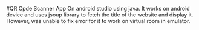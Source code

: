 #QR Cpde Scanner App 
On android studio using java. It works on android device and uses jsoup library to fetch the title of the website and display it. However, was unable to fix error for it to work on virtual room in emulator.
